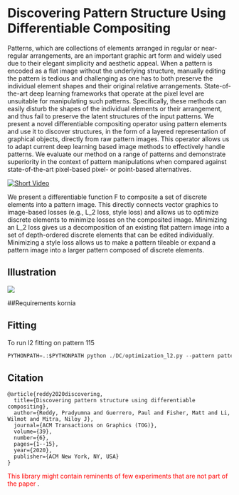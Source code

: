 # Discovering Pattern Structure Using Differentiable Compositing
Patterns, which are collections of elements arranged in regular or near-regular arrangements, are an important graphic art form and widely used due to their elegant simplicity and aesthetic appeal. When a pattern is encoded as a flat image without the underlying structure, manually editing the pattern is tedious and challenging as one has to both preserve the individual element shapes and their original relative arrangements. State-of-the-art deep learning frameworks that operate at the pixel level are unsuitable for manipulating such patterns. Specifically, these methods can easily disturb the shapes of the individual elements or their arrangement, and thus fail to preserve the latent structures of the input patterns. We present a novel differentiable compositing operator using pattern elements and use it to discover structures, in the form of a layered representation of graphical objects, directly from raw pattern images. This operator allows us to adapt current deep learning based image methods to effectively handle patterns. We evaluate our method on a range of patterns and demonstrate superiority in the context of pattern manipulations when compared against state-of-the-art pixel-based pixel- or point-based alternatives.

[![Short Video](http://geometry.cs.ucl.ac.uk/projects/2020/diffcompositing/paper_docs/teaser.png)](https://www.youtube.com/embed/KM7PIyb06dc)

We present a differentiable function F to composite a set of discrete elements into a pattern image. This directly connects vector graphics to image-based losses (e.g., L_2 loss, style loss) and allows us to optimize discrete elements to minimize losses on the composited image. Minimizing an L_2 loss gives us a decomposition of an existing flat pattern image into a set of depth-ordered discrete elements that can be edited individually. Minimizing a style loss allows us to make a pattern tileable or expand a pattern image into a larger pattern composed of discrete elements.

## Illustration
<img src="http://geometry.cs.ucl.ac.uk/projects/2020/diffcompositing/paper_docs/compile.png">


##Requirements
kornia


## Fitting
To run l2 fitting on pattern 115
```python
PYTHONPATH=.:$PYTHONPATH python ./DC/optimization_l2.py --pattern pattern_115 --version 91 --lr 0.1 --non_white --soft_elements --layers --sample 8
```
## Citation
```
@article{reddy2020discovering,
  title={Discovering pattern structure using differentiable compositing},
  author={Reddy, Pradyumna and Guerrero, Paul and Fisher, Matt and Li, Wilmot and Mitra, Niloy J},
  journal={ACM Transactions on Graphics (TOG)},
  volume={39},
  number={6},
  pages={1--15},
  year={2020},
  publisher={ACM New York, NY, USA}
}
```


<span style="color:red">This library might contain reminents of few experiments that are not part of the paper </span>.
